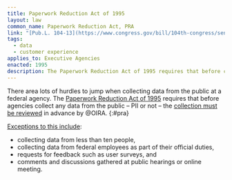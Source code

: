 ```yaml
---
title: Paperwork Reduction Act of 1995
layout: law
common_name: Paperwork Reduction Act, PRA
link: "[Pub.L. 104-13](https://www.congress.gov/bill/104th-congress/senate-bill/244/text)"
tags:
  - data
  - customer experience
applies_to: Executive Agencies
enacted: 1995
description: The Paperwork Reduction Act of 1995 requires that before collecting any data from the public, federal agencies must consult with OIRA.
---
```


There area lots of hurdles to jump when collecting data from the public at a federal agency.  The [Paperwork Reduction Act of 1995](/laws/paperwork-reduction-act/) requires that before agencies collect any data from the public – PII or not – the [collection must be reviewed](https://www.whitehouse.gov/omb/information-regulatory-affairs/federal-collection-information/) in advance by @OIRA.
{:#pra}

[Exceptions to this include](https://pra.digital.gov/about/#when-doesnt-the-pra-apply):

* collecting data from less than ten people,
* collecting data from federal employees as part of their official duties,
* requests for feedback such as user surveys, and
* comments and discussions gathered at public hearings or online meeting.


